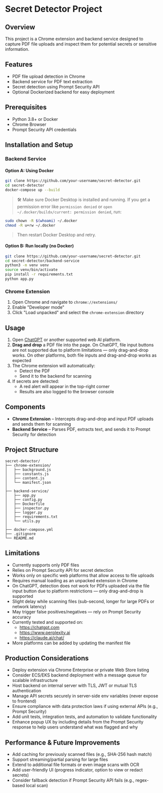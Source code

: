 # Secret Detector Project

## Overview
This project is a Chrome extension and backend service designed to capture PDF file uploads and inspect them for potential secrets or sensitive information.

## Features
- PDF file upload detection in Chrome
- Backend service for PDF text extraction
- Secret detection using Prompt Security API
- Optional Dockerized backend for easy deployment

## Prerequisites
- Python 3.8+ or Docker
- Chrome Browser
- Prompt Security API credentials

## Installation and Setup

### Backend Service

#### Option A: Using Docker
```bash
git clone https://github.com/your-username/secret-detector.git
cd secret-detector
docker-compose up --build
```
> 🛠 Make sure Docker Desktop is installed and running.
> If you get a permission error like `permission denied` or `open ~/.docker/buildx/current: permission denied`, run:
```bash
sudo chown -R $(whoami) ~/.docker
chmod -R u+rw ~/.docker
```
> Then restart Docker Desktop and retry.

#### Option B: Run locally (no Docker)
```bash
git clone https://github.com/your-username/secret-detector.git
cd secret-detector/backend-service
python3 -m venv venv
source venv/bin/activate
pip install -r requirements.txt
python app.py
```

### Chrome Extension
1. Open Chrome and navigate to `chrome://extensions/`
2. Enable "Developer mode"
3. Click "Load unpacked" and select the `chrome-extension` directory

## Usage
1. Open [ChatGPT](https://chat.openai.com) or another supported web AI platform.
2. **Drag and drop** a PDF file into the page. On ChatGPT, file input buttons are not supported due to platform limitations — only drag-and-drop works. On other platforms, both file inputs and drag-and-drop works as expected
3. The Chrome extension will automatically:
   - Detect the PDF
   - Send it to the backend for scanning
4. If secrets are detected:
   - A red alert will appear in the top-right corner
   - Results are also logged to the browser console

## Components
- **Chrome Extension** – Intercepts drag-and-drop and input PDF uploads and sends them for scanning
- **Backend Service** – Parses PDF, extracts text, and sends it to Prompt Security for detection

## Project Structure
```
secret-detector/
├── chrome-extension/
│   ├── background.js
│   ├── constants.js
│   ├── content.js
│   └── manifest.json
│
├── backend-service/
│   ├── app.py
│   ├── config.py
│   ├── Dockerfile
│   ├── inspector.py
│   ├── logger.py
│   ├── requirements.txt
│   └── utils.py
│
├── docker-compose.yml
├── .gitignore
└── README.md
```

## Limitations
- Currently supports only PDF files
- Relies on Prompt Security API for secret detection
- Works only on specific web platforms that allow access to file uploads
- Requires manual loading as an unpacked extension in Chrome
- On ChatGPT, detection does not work for PDFs uploaded via the file input button due to platform restrictions — only drag-and-drop is supported
- Slight delay while scanning files (sub-second, longer for large PDFs or network latency)
- May trigger false positives/negatives — rely on Prompt Security accuracy
- Currently tested and supported on:
  - https://chatgpt.com
  - https://www.perplexity.ai
  - https://claude.ai/chat/
- More platforms can be added by updating the manifest file

## Production Considerations
- Deploy extension via Chrome Enterprise or private Web Store listing
- Consider ECS/EKS backend deployment with a message queue for scalable infrastructure
- Host backend on internal server with TLS, JWT or mutual TLS authentication
- Manage API secrets securely in server-side env variables (never expose to frontend)
- Ensure compliance with data protection laws if using external APIs (e.g., Prompt Security)
- Add unit tests, integration tests, and automation to validate functionality
- Enhance popup UX by including details from the Prompt Security response to help users understand what was flagged and why

## Performance & Future Improvements
- Add caching for previously scanned files (e.g., SHA-256 hash match)
- Support streaming/partial parsing for large files
- Extend to additional file formats or even image scans with OCR
- Add user-friendly UI (progress indicator, option to view or redact secrets)
- Consider fallback detection if Prompt Security API fails (e.g., regex-based local scan)